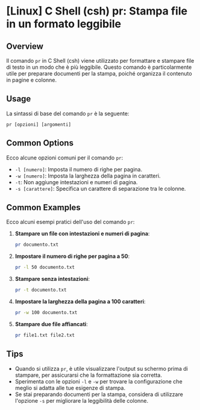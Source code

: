 # [Linux] C Shell (csh) pr: Stampa file in un formato leggibile

## Overview
Il comando `pr` in C Shell (csh) viene utilizzato per formattare e stampare file di testo in un modo che è più leggibile. Questo comando è particolarmente utile per preparare documenti per la stampa, poiché organizza il contenuto in pagine e colonne.

## Usage
La sintassi di base del comando `pr` è la seguente:

```
pr [opzioni] [argomenti]
```

## Common Options
Ecco alcune opzioni comuni per il comando `pr`:

- `-l [numero]`: Imposta il numero di righe per pagina.
- `-w [numero]`: Imposta la larghezza della pagina in caratteri.
- `-t`: Non aggiunge intestazioni e numeri di pagina.
- `-s [carattere]`: Specifica un carattere di separazione tra le colonne.

## Common Examples
Ecco alcuni esempi pratici dell'uso del comando `pr`:

1. **Stampare un file con intestazioni e numeri di pagina**:
   ```bash
   pr documento.txt
   ```

2. **Impostare il numero di righe per pagina a 50**:
   ```bash
   pr -l 50 documento.txt
   ```

3. **Stampare senza intestazioni**:
   ```bash
   pr -t documento.txt
   ```

4. **Impostare la larghezza della pagina a 100 caratteri**:
   ```bash
   pr -w 100 documento.txt
   ```

5. **Stampare due file affiancati**:
   ```bash
   pr file1.txt file2.txt
   ```

## Tips
- Quando si utilizza `pr`, è utile visualizzare l'output su schermo prima di stampare, per assicurarsi che la formattazione sia corretta.
- Sperimenta con le opzioni `-l` e `-w` per trovare la configurazione che meglio si adatta alle tue esigenze di stampa.
- Se stai preparando documenti per la stampa, considera di utilizzare l'opzione `-s` per migliorare la leggibilità delle colonne.